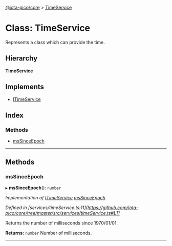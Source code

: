 [@iota-pico/core](../README.md) > [TimeService](../classes/timeservice.md)

# Class: TimeService

Represents a class which can provide the time.

## Hierarchy

**TimeService**

## Implements

* [ITimeService](../interfaces/itimeservice.md)

## Index

### Methods

* [msSinceEpoch](timeservice.md#mssinceepoch)

---

## Methods

<a id="mssinceepoch"></a>

###  msSinceEpoch

▸ **msSinceEpoch**(): `number`

*Implementation of [ITimeService](../interfaces/itimeservice.md).[msSinceEpoch](../interfaces/itimeservice.md#mssinceepoch)*

*Defined in [services/timeService.ts:11](https://github.com/iota-pico/core/tree/master/src/services/timeService.ts#L11*

Returns the number of milliseconds since 1970/01/01.

**Returns:** `number`
Number of milliseconds.

___

